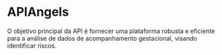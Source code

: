 # APIAngels
O objetivo principal da API é fornecer uma plataforma robusta e eficiente para a análise de dados de acompanhamento gestacional, visando identificar riscos.
